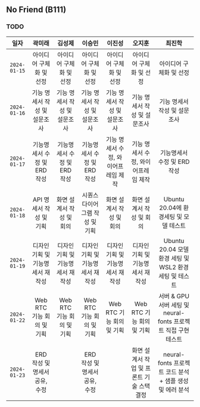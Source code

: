 ## No Friend (B111)

### TODO

|     일자     |              곽미래              |              김성제              |              이승민              |               이진성                |               오지훈                |                             최진학                             |
| :----------: | :------------------------------: | :------------------------------: | :------------------------------: | :---------------------------------: | :---------------------------------: | :------------------------------------------------------------: |
| `2024-01-15` |     아이디어 구체화 및 선정      |     아이디어 구체화 및 선정      |     아이디어 구체화 및 선정      |       아이디어 구체화 및 선정       |       아이디어 구체화 및 선정       |                    아이디어 구체화 및 선정                     |
| `2024-01-16` |   기능 명세서 작성 및 설문조사   |   기능 명세서 작성 및 설문조사   |   기능 명세서 작성 및 설문조사   |    기능 명세서 작성 및 설문조사     |    기능 명세서 작성 및 설문조사     |                  기능 명세서 작성 및 설문조사                  |
| `2024-01-17` |   기능명세서 수정 및 ERD 작성    |   기능명세서 수정 및 ERD 작성    |   기능명세서 수정 및 ERD 작성    | 기능 명세서 수정, 와이어프레임 제작 | 기능 명세서 수정, 와이어프레임 제작 |                  기능명세서 수정 및 ERD 작성                   |
| `2024-01-18` |     API 명세서 작성 및 기획      |     화면 설계서 작성 및 회의     |  시퀀스 다이어그램 작성 및 기획  |      화면 설계서 작성 및 회의       |      화면 설계서 작성 및 회의       |             Ubuntu 20.04에 환경세팅 및 모델 테스트             |
| `2024-01-19` | 디자인 기획 및 기능명세서 재작성 | 디자인 기획 및 기능명세서 재작성 | 디자인 기획 및 기능명세서 재작성 |  디자인 기획 및 기능명세서 재작성   |  디자인 기획 및 기능명세서 재작성   |     Ubuntu 20.04 모델 환경 세팅 및 WSL2 환경세팅 및 테스트     |
| `2024-01-22` |    Web RTC 기능 회의 및 기획     |    Web RTC 기능 회의 및 기획     |    Web RTC 기능 회의 및 기획     |      Web RTC 기능 회의 및 기획      |      Web RTC 기능 회의 및 기획      | 서버 & GPU 서버 세팅 및 neural-fonts 프로젝트 직접 구현 테스트 |
| `2024-01-23` | ERD 작성 및 명세서 공유, 수정 |      | ERD 작성 및 명세서 공유, 수정   |    |   화면 설계서 작업 및 프론트 기술 스택 결정   | neural-fonts 프로젝트 코드 분석 + 샘플 생성 및 에러 분석 |
